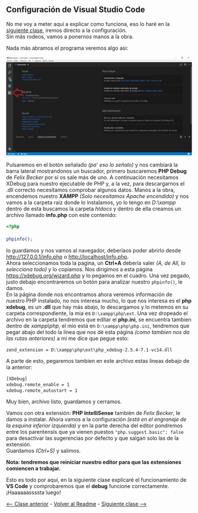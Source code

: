 ## Configuración de Visual Studio Code
No me voy a meter aquí a explicar como funciona, eso lo haré en la [siguiente clase](https://github.com/EduFdezSoy/curso-php/blob/master/guia-ide.md), iremos directo a la configuración.  
Sin más rodeos, vamos a ponernos manos a la obra. 

Nada más abramos el programa veremos algo asi:  

![Visual Studio Code - recien abierto](https://raw.githubusercontent.com/EduFdezSoy/curso-php/master/imagenes/vs-code-extension.png)  

Pulsaremos en el botón señalado *(pa' eso lo señalo)* y nos cambiará la barra lateral mostrandonos un buscador, primero buscaremos **PHP Debug** de *Felix Becker* por si os sale más de uno. A continuación necesitamos XDebug para nuestro ejecutable de PHP y, a la vez, para descargarnos el .dll correcto necesitamos comprobar algunos datos. Manos a la obra, encendemos nuestro **XAMPP** *(Solo necesitamos Apache encendido)* y nos vamos a la carpeta raiz donde lo instalamos, yo lo tengo en *D:\xampp* dentro de esta buscamos la carpeta *htdocs* y dentro de ella creamos un archivo llamado **info.php** con este contenido:  

```php
<?php

phpinfo();
```  

lo guardamos y nos vamos al navegador, deberíaos poder abrirlo desde <http://127.0.0.1/info.php> o <http://localhost/info.php>.  
Ahora seleccionamos toda la pagina, un **Ctrl+A** debería valer *(A, de All, lo selecciona todo)* y lo copiamos. Nos dirigimos a esta página <https://xdebug.org/wizard.php> y lo pegamos en el cuadro. Una vez pegado, justo debajo encontraremos un botón para analizar nuestro `phpinfo()`, le damos.  
En la página donde nos encontramos ahora veremos información de nuestro PHP instalado, no nos interesa mucho, lo que nos interesa es el **php xdebug**, es un **.dll** que hay más abajo, lo descargamos y lo metemos en su carpeta correspondiente, la mia es `D:\xampp\php\ext`. Una vez dropeado el archivo en la carpeta tendremos que editar el **php.ini**, se encuentra tambien dentro de *xampp\php*, el mio está en `D:\xampp\php\php.ini`, tendremos que pegar abajo del todo la linea que nos dé esta página *(como tambien nos da las rutas anteriores)* a mi me dice que pegue esto:

```
zend_extension = D:\xampp\php\ext\php_xdebug-2.5.4-7.1-vc14.dll
```
A parte de esto, pegaremos tambien en este archivo estas lineas debajo de la anterior:

```
[XDebug]
xdebug.remote_enable = 1
xdebug.remote_autostart = 1
```

Muy bien, archivo listo, guardamos y cerramos.  

Vamos con otra extensión:
**PHP IntelliSense** también de *Felix Becker*, le damos a instalar. Ahora vamos a la configuración *(está en el engranaje de la esquina inferior izquierda)* y en la parte derecha del editor pondremos entre los parentensis que ya vienen puestos `"php.suggest.basic": false` para desactivar las sugerencias por defecto y que salgan solo las de la extensión.  
Guardamos *(Ctrl+S)* y salimos.  

**Nota: tendremos que reiniciar nuestro editor para que las extensiones comiencen a trabajar.**  

Esto es todo por aquí, en la siguiente clase explicaré el funcionamiento de **VS Code** y comprobaremos que el **debug** funcione correctamente. ¡Haaaaaassssta luego!  

[<-- Clase anterior](https://github.com/EduFdezSoy/curso-php/blob/master/configuracion-ghd.md) - [Volver al Readme](https://github.com/EduFdezSoy/curso-php/blob/master/README.md#curso-php) - [Siguiente clase -->](https://github.com/EduFdezSoy/curso-php/blob/master/guia-ide.md)